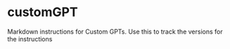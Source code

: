 # customGPT
Markdown instructions for Custom GPTs.  Use this to track the versions for the instructions
